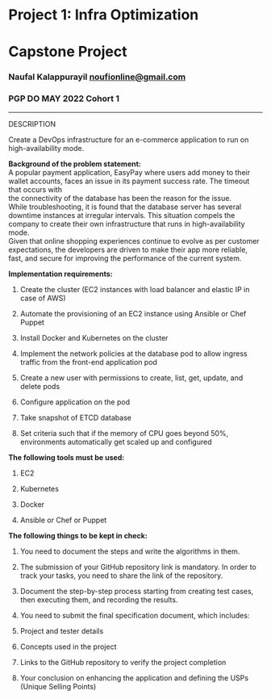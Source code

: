 # Project 1: Infra Optimization 
# Capstone Project


### Naufal Kalappurayil <noufionline@gmail.com>
### PGP DO MAY 2022 Cohort 1
---

DESCRIPTION

Create a DevOps infrastructure for an e-commerce application to run on
high-availability mode.

**Background of the problem statement:**\
A popular payment application, EasyPay where users add money to their
wallet accounts, faces an issue in its payment success rate. The timeout
that occurs with\
the connectivity of the database has been the reason for the issue.\
While troubleshooting, it is found that the database server has several
downtime instances at irregular intervals. This situation compels the
company to create their own infrastructure that runs in
high-availability mode.\
Given that online shopping experiences continue to evolve as per
customer expectations, the developers are driven to make their app more
reliable, fast, and secure for improving the performance of the current
system.

**Implementation requirements:**

1.  Create the cluster (EC2 instances with load balancer and elastic IP
    in case of AWS)

2.  Automate the provisioning of an EC2 instance using Ansible or Chef
    Puppet

3.  Install Docker and Kubernetes on the cluster

4.  Implement the network policies at the database pod to allow ingress
    traffic from the front-end application pod

5.  Create a new user with permissions to create, list, get, update, and
    delete pods

6.  Configure application on the pod

7.  Take snapshot of ETCD database

8.  Set criteria such that if the memory of CPU goes beyond 50%,
    environments automatically get scaled up and configured

**The following tools must be used:**

1.  EC2

2.  Kubernetes

3.  Docker

4.  Ansible or Chef or Puppet

**The following things to be kept in check:**

1.  You need to document the steps and write the algorithms in them.

2.  The submission of your GitHub repository link is mandatory. In order
    to track your tasks, you need to share the link of the repository.

3.  Document the step-by-step process starting from creating test cases,
    then executing them, and recording the results.

4.  You need to submit the final specification document, which includes:

5.  Project and tester details

6.  Concepts used in the project

7.  Links to the GitHub repository to verify the project completion

8.  Your conclusion on enhancing the application and defining the USPs
    (Unique Selling Points)


